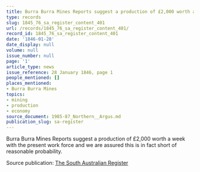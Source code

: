 ```yaml
---
title: Burra Burra Mines Reports suggest a production of £2,000 worth a week...
type: records
slug: 1845_76_sa_register_content_401
url: /records/1845_76_sa_register_content_401/
record_id: 1845_76_sa_register_content_401
date: '1846-01-28'
date_display: null
volume: null
issue_number: null
page: '1'
article_type: news
issue_reference: 28 January 1846, page 1
people_mentioned: []
places_mentioned:
- Burra Burra Mines
topics:
- mining
- production
- economy
source_document: 1985-87_Northern__Argus.md
publication_slug: sa-register
---
```


Burra Burra Mines Reports suggest a production of £2,000 worth a week with the present work force and we are assured this is in fact short of reasonable probability.

Source publication: [The South Australian Register](/publications/sa-register/)

